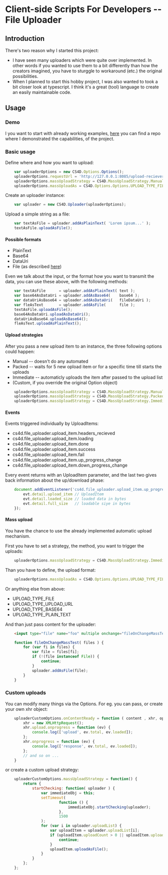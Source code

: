 Client-side Scripts For Developers -- File Uploader
===================================================

Introduction
------------

There's two reason why I started this project:
- I have seen many uploaders which were quite over implemented. In other words
if you wanted to use them to a bit differently than how the creators imagined, 
you have to sturggle to workaround (etc.) the original possibilities.
- When I planned to start this hobby project, I was also wanted to took a
bit closer look at typescript. I think it's a great (tool) language to create
an easily maintainable code.

Usage
-----

### Demo

I you want to start with already working examples, [here](https://gitlab.com/pelso/cs4d-file-uploader-dev) you can find a repo
where I demonstrated the capabilities, of the project. 

### Basic usage

Define where and how you want to upload:
```javascript
    var uploaderOptions = new CS4D.Options.Options();
    uploaderOptions.requestUrl = 'http://127.0.0.1:8085/upload-reciever.php';
    uploaderOptions.massUploadStrategy = CS4D.MassUploadStrategy.Manual;
    uploaderOptions.massUploadAs = CS4D.Options.Options.UPLOAD_TYPE_FILE;
```

Create an uploader instance:
```javascript
    var uploader = new CS4D.Uploader(uploaderOptions);
```

Upload a simple string as a file:
```javascript
    var textAsFile = uploader.addAsPlainText( 'Lorem ipsum...' );
    textAsFile.uploadAsFile();
```

#### Possible formats
- PlainText
- Base64
- DataUri
- File (as described [here](https://developer.mozilla.org/en-US/docs/Web/API/File))

Even we talk about the input, or the format how you want to transmit the
data, you can use these above, with the following methods:
```javascript
    var textAsFile      = uploader.addAsPlainText( text );
    var base64AsDataUri = uploader.addAsBase64(    base64 );
    var dataUriAsBase64 = uploader.addAsDataUri(   fileDataUri );
    var fleAsText       = uploader.addAsFile(      file );
    textAsFile.uploadAsFile();
    base64AsDataUri.uploadAsDataUri();
    dataUriAsBase64.uploadAsBase64();
    fleAsText.uploadAsPlainText();
```

#### Upload strategies
After you pass a new upload item to an instance, the three following options could happen:
- Manual -- doesn't do any automated
- Packed -- waits for 5 new opload item or for a specific time till starts the uploads
- Immediate -- automaticly uploads the item after passed to the upload list
- (Custom, if you override the original Option object)
```javascript
    uploaderOptions.massUploadStrategy = CS4D.MassUploadStrategy.Manual;
    uploaderOptions.massUploadStrategy = CS4D.MassUploadStrategy.Packed;
    uploaderOptions.massUploadStrategy = CS4D.MassUploadStrategy.Immediate;
```

#### Events

Events triggered individually by UploadItems:
- cs4d.file_uploader.upload_item.headers_recieved
- cs4d.file_uploader.upload_item.loading
- cs4d.file_uploader.upload_item.done
- cs4d.file_uploader.upload_item.success
- cs4d.file_uploader.upload_item.fail
- cs4d.file_uploader.upload_item.up_progress_change
- cs4d.file_uploader.upload_item.down_progress_change

Every event returns with an UploadItem parameter, and the last two 
gives back information about the up/download phase:
```javascript
    document.addEventListener('cs4d.file_uploader.upload_item.up_progress_change', function (evt) {
        evt.detail.upload_item // UploadItem
        evt.detail.loaded_size // loaded data in bytes
        evt.detail.full_size   // loadable siye in bytes
    });
```

#### Mass upload

You have the chance to use the already implemented automatic upload mechanism.

First you have to set a strategy, the method, you want to trigger the uploads:
```javascript
    uploaderOptions.massUploadStrategy = CS4D.MassUploadStrategy.Immediate;
```

Than you have to define, the upload format:
```javascript
    uploaderOptions.massUploadAs = CS4D.Options.Options.UPLOAD_TYPE_FILE;
```
Or anything else from above:
- UPLOAD_TYPE_FILE
- UPLOAD_TYPE_UPLOAD_URL
- UPLOAD_TYPE_BASE64
- UPLOAD_TYPE_PLAIN_TEXT

And than just pass content for the uploader:
```html
    <input type="file" name="foo" multiple onchange="fileOnChangeMassTest(this.files)" />
```

```javascript
    function fileOnChangeMassTest( files ) {
        for (var fi in files) {
            var file = files[fi];
            if (!(file instanceof File)) {
                continue;
            }
            uploader.addAsFile(file);
        }
    }
```

### Custom uploads

You can modify many things via the Options. For eg. you can pass,
or create your own xhr object:
```javascript
    uploaderCustomOptions.onContentReady = function ( content , xhr, options ) {
        xhr = new XMLHttpRequest();
        xhr.upload.onprogress = function (ev) {
            console.log(['upload', ev.total, ev.loaded]);
        };
        xhr.onprogress = function (ev) {
            console.log(['response', ev.total, ev.loaded]);
        };
        // and so on ...
    }
```

or create a custom upload strategy:
```javascript
    uploaderCustomOptions.massUploadStrategy = function() {
        return {
            startChecking: function( uploader ) {
                var immediateObj = this;
                setTimeout(
                        function () {
                            immediateObj.startChecking(uploader);
                        },
                        1500
                );
                for (var i in uploader.uploadList) {
                    var uploadItem = uploader.uploadList[i];
                    if (uploadItem.uploadCount > 0 || uploadItem.uploadInProgress) {
                        continue;
                    }
                    uploadItem.uploadAsFile();
                }
            }
        };
    };
```


